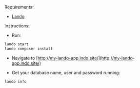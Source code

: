 Requirements:

- [Lando](https://docs.devwithlando.io/)

Instructions:

- Run:
```bash
lando start
lando composer install
```
- Navigate to [http://my-lando-app.lndo.site/](http://my-lando-app.lndo.site/)

- Get your database name, user and password running:
```bash
lando info
```
